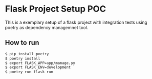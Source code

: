 # Flask Project Setup POC

This is a exemplary setup of a flask project with integration tests using poetry as dependency managemnet tool.

## How to run

```bash
$ pip install poetry
$ poetry install
$ export FLASK_APP=app/manage.py
$ export FLASK_ENV=development
$ poetry run flask run
```
